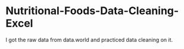 # Nutritional-Foods-Data-Cleaning-Excel
I got the raw data from data.world and practiced data cleaning on it.
